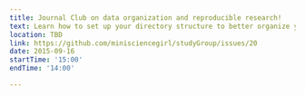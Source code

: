 ```yaml
---
title: Journal Club on data organization and reproducible research!
text: Learn how to set up your directory structure to better organize your data
location: TBD
link: https://github.com/minisciencegirl/studyGroup/issues/20
date: 2015-09-16
startTime: '15:00'
endTime: '14:00'

---
```

